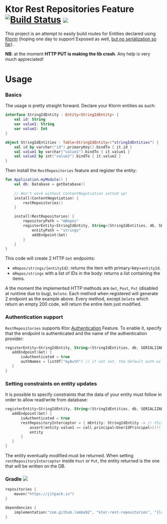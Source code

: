 # Ktor Rest Repositories Feature [![Build Status](https://travis-ci.org/lamba92/ktor-rest-repositories.svg?branch=master)](https://travis-ci.org/lamba92/ktor-rest-repositories) [![](https://jitpack.io/v/lamba92/ktor-rest-repositories.svg)](https://jitpack.io/#lamba92/ktor-rest-repositories)

This project is an attempt to easily build routes for Entities declared using [Ktorm](https://github.com/vincentlauvlwj/Ktorm) (hoping one day to support Exposed as well, [but no serialization so far](https://github.com/JetBrains/Exposed/issues/497)).

**NB**: at the moment **HTTP PUT is making the lib crash**. Any help is very much appreciated! 

# Usage

### Basics
The usage is pretty straight forward. Declare your Ktorm  entities as such:
```kotlin
interface StringIdEntity : Entity<StringIdEntity> {
    val id: String
    var value1: String
    var value2: Int
}

object StringIdEntities : Table<StringIdEntity>("stringIdEntities") {
    val id by varchar("id").primaryKey().bindTo { it.id }
    val value1 by varchar("value1").bindTo { it.value1 }
    val value2 by int("value2").bindTo { it.value2 }
}
```
Then install the `RestRepositories` feature and register the entity:
```kotlin
fun Application.myModule() {
    val db: Database = getDatabase()
    
    // Won't work without ContentNegotiation setted up!
    install(ContentNegotiation) {
        restRepositories()
    }

    install(RestRepositories) {
        repositoryPath = "mRepos"
        registerEntity<StringIdEntity, String>(StringIdEntities, db, SERIALIZABLE) {
            entityPath = "strings"
            addEndpoint(Get)
        }
    }
}
```

This code will create 2 HTTP `Get` endpoints:
 - `mRepos/strings/{entityId}`: returns the item with primary-key=`entityId`.
 - `mRepos/strings` with a list of IDs in the body: returns a list containing the items.
 
A the moment the implemented HTTP methods are `Get`, `Post`, `Put` (disabled at runtime due to bug), `Delete`. Each method when registered will generate 2 endpoint as the example above. Every method, except `Delete` which return an empty 200 code, will return the entire item just modified.

### Authentication support

`RestRepositories` supports Ktor [Authentication](https://ktor.io/servers/features/authentication.html) Feature. To enable it, specify that the endpoint is authenticated and the name of the authentication provider:
 ```kotlin
registerEntity<StringIdEntity, String>(StringIdEntities, db, SERIALIZABLE) {
    addEndpoint(Get) {
        isAuthenticated = true
        authNames = listOf("myAuth") // if not set, the default auth will be used 
    }
}
```

### Setting constraints on entity updates
It is possible to specify constraints that the data of your entity must follow in order to allow read/write from database:
 ```kotlin
registerEntity<StringIdEntity, String>(StringIdEntities, db, SERIALIZABLE) {
    addEndpoint(Get) {
        isAuthenticated = true
        restRepositoryInterceptor = { mEntity: StringIdEntity -> // this: PipelineContext<Unit, ApplicationCall>
            assert(entity.value1 == call.principal<UserIdPrincipal>()!!.name) { "value1 != userId" }        
            entity
        }
    }
}
```
The entity eventually modified must be returned. When setting `restRepositoryInterceptor` inside `Post` or `Put`, the entity returned is the one that will be written on the DB. 

### Gradle [![](https://jitpack.io/v/lamba92/ktor-rest-repositories.svg)](https://jitpack.io/#lamba92/ktor-rest-repositories)

```kotlin
repositories {
    maven("https://jitpack.io")
}

dependencies {
    implementation("com.github.lamba92", "ktor-rest-repositories", "{latest-tag}") // can use "-SNAPSHOT" as tag for latest WIP
}
```
